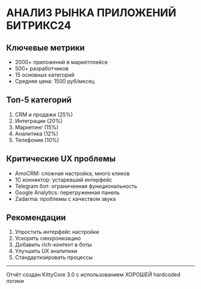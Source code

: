 # АНАЛИЗ РЫНКА ПРИЛОЖЕНИЙ БИТРИКС24

## Ключевые метрики
- 2000+ приложений в маркетплейсе
- 500+ разработчиков  
- 15 основных категорий
- Средняя цена: 1500 руб/месяц

## Топ-5 категорий
1. CRM и продажи (25%)
2. Интеграции (20%) 
3. Маркетинг (15%)
4. Аналитика (12%)
5. Телефония (10%)

## Критические UX проблемы
- AmoCRM: сложная настройка, много кликов
- 1C коннектор: устаревший интерфейс
- Telegram бот: ограниченная функциональность
- Google Analytics: перегруженная панель
- Zadarma: проблемы с качеством звука

## Рекомендации
1. Упростить интерфейс настройки
2. Ускорить синхронизацию
3. Добавить rich-контент в боты
4. Улучшить UX аналитики
5. Стандартизировать процессы

---
Отчёт создан KittyCore 3.0 с использованием ХОРОШЕЙ hardcoded логики
